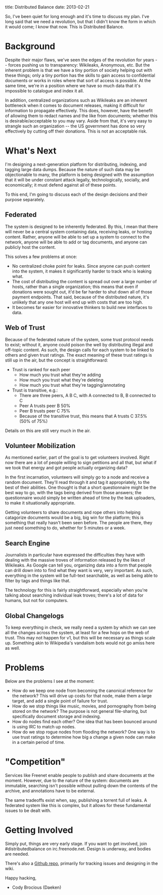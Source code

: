 title: Distributed Balance
date: 2013-02-21

So, I've been quiet for long enough and it's time to discuss my plan. I've long said that we need a revolution, but that I didn't know the form in which it would come; I know that now. This is Distributed Balance.

# Background

Despite their major flaws, we've seen the edges of the revolution for years -- forces pushing us to transparency: Wikileaks, Anonymous, etc. But the inherent problem is that we have a tiny portion of society helping out with these things; only a tiny portion has the skills to gain access to confidential documents or works in roles where that sort of access is possible. At the same time, we're in a position where we have so much data that it's impossible to catalogue and index it all.

In addition, centralized organizations such as Wikileaks are an inherent bottleneck when it comes to document releases, making it difficult for information to propagate effectively. This does, however, have the benefit of allowing them to redact names and the like from documents; whether this is desirable/acceptable to you may vary. Aside from that, it's very easy to strangle such an organization -- the US government has done so very effectively by cutting off their donations. This is not an acceptable risk.

# What's Next

I'm designing a next-generation platform for distributing, indexing, and tagging large data dumps. Because the nature of such data may be objectionable to many, the platform is being designed with the assumption that it will be under constant attack legally, technologically, socially, and economically; it must defend against all of these points.

To this end, I'm going to discuss each of the design decisions and their purpose separately.

## Federated

The system is designed to be inherently federated. By this, I mean that there will never be a central system containing data, receiving leaks, or hosting content. Rather, anyone will be able to set up a system to connect to the network, anyone will be able to add or tag documents, and anyone can publicly host the content.

This solves a few problems at once:

*   No centralized choke point for leaks. Since anyone can push content into the system, it makes it significantly harder to track who is leaking what.
*   The cost of distributing the content is spread out over a large number of hosts, rather than a single organization; this means that even if donations were sought out, it'd be far harder to shut down all of those payment endpoints. That said, because of the distributed nature, it's unlikely that any one host will end up with costs that are too high.
*   It becomes far easier for innovative thinkers to build new interfaces to data.

## Web of Trust

Because of the federated nature of the system, some trust protocol needs to exist; without it, anyone could poison the well by distributing illegal and off-topic content. As such, the design calls for each system to be linked to others and given trust ratings. The exact meaning of these trust ratings is still up in the air, but the concept is straightforward:

*   Trust is ranked for each peer 
    *   How much you trust what they're adding
    *   How much you trust what they're deleting
    *   How much you trust what they're tagging/annotating
*   Trust is transitive, e.g.: 
    *   There are three peers, A B C, with A connected to B, B connected to C
    *   Peer A trusts peer B 50%
    *   Peer B trusts peer C 75%
    *   Because of the transitive trust, this means that A trusts C 37.5% (50% of 75%)

Details on this are still very much in the air.

## Volunteer Mobilization

As mentioned earlier, part of the goal is to get volunteers involved. Right now there are a lot of people willing to sign petitions and all that, but what if we took that energy and got people actually organizing data?

In the first incarnation, volunteers will simply go to a node and receive a random document. They'll read through it and tag it appropriately, to the best of their abilities. One thought is that a short questionnaire might be the best way to go, with the tags being derived from those answers; the questionnaire would simply be written ahead of time by the leak uploaders, to make it situationally appropriate.

Getting volunteers to share documents and rope others into helping catagorize documents would be a big, big win for the platform; this is something that really hasn't been seen before. The people are there, they just need something to do, whether for 5 minutes or a week.

## Search Engine

Journalists in particular have expressed the difficulties they have with dealing with the massive troves of information released by the likes of Wikileaks. As Google can tell you, organizing data into a form that people can drill down into to find what they want is very, very important. As such, everything in the system will be full-text searchable, as well as being able to filter by tags and things like that.

The technology for this is fairly straightforward, especially when you're talking about searching individual leak troves; there's a lot of data for humans, but not for computers.

## Global Changelogs

To keep everything in check, we really need a system by which we can see all the changes across the system, at least for a few hops on the web of trust. This may not happen for v1, but this will be necessary as things scale up. Something akin to Wikipedia's vandalism bots would not go amiss here as well.

# Problems

Below are the problems I see at the moment:

*   How do we keep one node from becoming the canonical reference for the network? This will drive up costs for that node, make them a large target, and add a single point of failure for trust.
*   How do we stop things like music, movies, and pornography from being stored on the network? The purpose is not general file-sharing, but specifically document storage and indexing.
*   How do nodes find each other? One idea that has been bounced around is using IRC to match up nodes.
*   How do we stop rogue nodes from flooding the network? One way is to use trust ratings to determine how big a change a given node can make in a certain period of time.

# "Competition"

Services like Freenet enable people to publish and share documents at the moment. However, due to the nature of the system: documents are immutable, searching isn't possible without pulling down the contents of the archive, and annotations have to be external.

The same tradeoffs exist when, say, publishing a torrent full of leaks. A federated system like this is complex, but it allows for these fundamental issues to be dealt with.

# Getting Involved

Simply put, things are very early stage. If you want to get involved, join #distributedbalance on irc.freenode.net. Design is underway, and bodies are needed.

There's also a [Github repo][1], primarily for tracking issues and designing in the wiki.

 [1]: https://github.com/daeken/DistributedBalance

Happy hacking,   
- Cody Brocious (Daeken)
